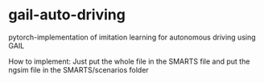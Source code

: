 # gail-auto-driving
pytorch-implementation of imitation learning for autonomous driving using GAIL

How to implement:
Just put the whole file in the SMARTS file and put the ngsim file in the SMARTS/scenarios folder
